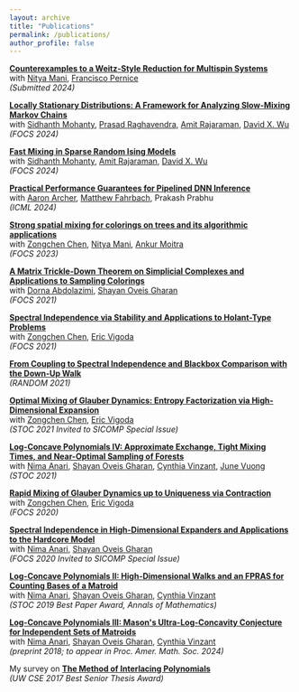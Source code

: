 ```yaml
---
layout: archive
title: "Publications"
permalink: /publications/
author_profile: false
---
```


**[Counterexamples to a Weitz-Style Reduction for Multispin Systems](https://arxiv.org/abs/2411.06541)** <br />
with [Nitya Mani](https://www.mit.edu/~nmani/), [Francisco Pernice](https://sites.google.com/view/franciscopernice/home) <br />
*(Submitted 2024)*

**[Locally Stationary Distributions: A Framework for Analyzing Slow-Mixing Markov Chains](https://arxiv.org/abs/2405.20849)** <br />
with [Sidhanth Mohanty](https://sidhanthm.com/), [Prasad Raghavendra](https://people.eecs.berkeley.edu/~prasad/), [Amit Rajaraman](https://amitrajaraman.github.io/about/), [David X. Wu](https://davidxwu.github.io/) <br />
*(FOCS 2024)*

**[Fast Mixing in Sparse Random Ising Models](https://arxiv.org/abs/2405.06616)** <br />
with [Sidhanth Mohanty](https://sidhanthm.com/), [Amit Rajaraman](https://amitrajaraman.github.io/about/), [David X. Wu](https://davidxwu.github.io/) <br />
*(FOCS 2024)*

**[Practical Performance Guarantees for Pipelined DNN Inference](https://arxiv.org/abs/2311.03703)** <br />
with [Aaron Archer](https://research.google/people/aaron-archer/), [Matthew Fahrbach](https://www.matthewfahrbach.com/), Prakash Prabhu <br />
*(ICML 2024)*

**[Strong spatial mixing for colorings on trees and its algorithmic applications](https://arxiv.org/abs/2304.01954)** <br />
with [Zongchen Chen](https://sites.google.com/view/zongchenchen/home), [Nitya Mani](https://www.mit.edu/~nmani/), [Ankur Moitra](https://people.csail.mit.edu/moitra/) <br />
*(FOCS 2023)*

**[A Matrix Trickle-Down Theorem on Simplicial Complexes and Applications to Sampling Colorings](https://arxiv.org/abs/2106.03845)** <br />
with [Dorna Abdolazimi](https://dornaabdolazimi.github.io/), [Shayan Oveis Gharan](https://homes.cs.washington.edu/~shayan/) <br />
*(FOCS 2021)*

**[Spectral Independence via Stability and Applications to Holant-Type Problems](https://arxiv.org/abs/2106.03366)** <br />
with [Zongchen Chen](https://sites.google.com/view/zongchenchen/home), [Eric Vigoda](https://sites.cs.ucsb.edu/~vigoda/) <br />
*(FOCS 2021)*

**[From Coupling to Spectral Independence and Blackbox Comparison with the Down-Up Walk](https://arxiv.org/abs/2103.11609)** <br />
*(RANDOM 2021)*

**[Optimal Mixing of Glauber Dynamics: Entropy Factorization via High-Dimensional Expansion](https://arxiv.org/abs/2011.02075)** <br />
with [Zongchen Chen](https://sites.google.com/view/zongchenchen/home), [Eric Vigoda](https://sites.cs.ucsb.edu/~vigoda/) <br />
*(STOC 2021 Invited to SICOMP Special Issue)*

**[Log-Concave Polynomials IV: Approximate Exchange, Tight Mixing Times, and Near-Optimal Sampling of Forests](https://arxiv.org/abs/2004.07220)** <br />
with [Nima Anari](https://nimaanari.com/), [Shayan Oveis Gharan](https://homes.cs.washington.edu/~shayan/), [Cynthia Vinzant](http://sites.math.washington.edu/~vinzant/), [June Vuong](https://thuyduongvuong.github.io/index.html) <br />
*(STOC 2021)*

**[Rapid Mixing of Glauber Dynamics up to Uniqueness via Contraction](https://arxiv.org/abs/2004.09083)** <br />
with [Zongchen Chen](https://sites.google.com/view/zongchenchen/home), [Eric Vigoda](https://sites.cs.ucsb.edu/~vigoda/) <br />
*(FOCS 2020)*

**[Spectral Independence in High-Dimensional Expanders and Applications to the Hardcore Model](https://arxiv.org/abs/2001.00303)** <br />
with [Nima Anari](https://nimaanari.com/), [Shayan Oveis Gharan](https://homes.cs.washington.edu/~shayan/) <br />
*(FOCS 2020 Invited to SICOMP Special Issue)*

**[Log-Concave Polynomials II: High-Dimensional Walks and an FPRAS for Counting Bases of a Matroid](https://arxiv.org/abs/1811.01816)** <br />
with [Nima Anari](https://nimaanari.com/), [Shayan Oveis Gharan](https://homes.cs.washington.edu/~shayan/), [Cynthia Vinzant](http://sites.math.washington.edu/~vinzant/) <br />
*(STOC 2019 Best Paper Award, Annals of Mathematics)*

**[Log-Concave Polynomials III: Mason's Ultra-Log-Concavity Conjecture for Independent Sets of Matroids](https://arxiv.org/abs/1811.01600)** <br />
with [Nima Anari](https://nimaanari.com/), [Shayan Oveis Gharan](https://homes.cs.washington.edu/~shayan/), [Cynthia Vinzant](http://sites.math.washington.edu/~vinzant/) <br />
*(preprint 2018; to appear in Proc. Amer. Math. Soc. 2024)*

My survey on **[The Method of Interlacing Polynomials](https://s3-us-west-2.amazonaws.com/www-cse-public/ugrad/thesis/KuikuiLui.pdf)** <br />
*(UW CSE 2017 Best Senior Thesis Award)*

